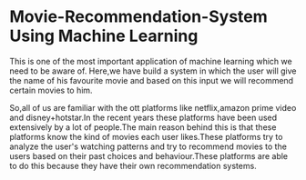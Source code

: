 # Movie-Recommendation-System Using Machine Learning

This is one of the most important application of machine learning which we need to be aware of.
Here,we have build a system in which the user will give the name of his favourite movie and based on this input we will recommend certain movies to him.

So,all of us are familiar with the ott platforms like netflix,amazon prime video and disney+hotstar.In the recent years these platforms have been used extensively by a lot of people.The main reason behind this is that these platforms know the kind of movies each user likes.These platforms try to analyze the user's watching patterns and try to recommend movies to the users based on their past choices and behaviour.These platforms are able to do this because they have their own recommendation systems.
